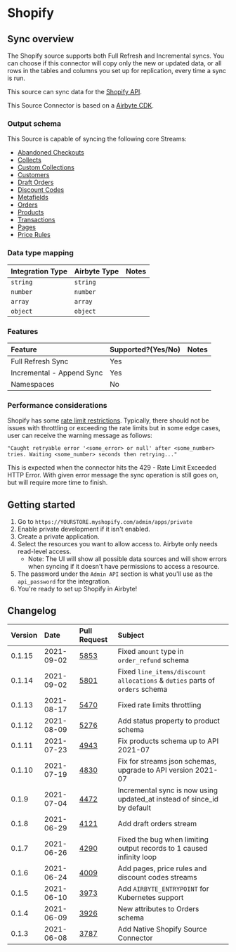 # Shopify

## Sync overview

The Shopify source supports both Full Refresh and Incremental syncs. You can choose if this connector will copy only the new or updated data, or all rows in the tables and columns you set up for replication, every time a sync is run.

This source can sync data for the [Shopify API](https://help.shopify.com/en/api/reference).

This Source Connector is based on a [Airbyte CDK](https://docs.airbyte.io/connector-development/cdk-python).

### Output schema

This Source is capable of syncing the following core Streams:

* [Abandoned Checkouts](https://help.shopify.com/en/api/reference/orders/abandoned_checkouts)
* [Collects](https://help.shopify.com/en/api/reference/products/collect)
* [Custom Collections](https://help.shopify.com/en/api/reference/products/customcollection)
* [Customers](https://help.shopify.com/en/api/reference/customers)
* [Draft Orders](https://help.shopify.com/en/api/reference/orders/draftorder)
* [Discount Codes](https://shopify.dev/docs/admin-api/rest/reference/discounts/discountcode)
* [Metafields](https://help.shopify.com/en/api/reference/metafield)
* [Orders](https://help.shopify.com/en/api/reference/orders)
* [Products](https://help.shopify.com/en/api/reference/products)
* [Transactions](https://help.shopify.com/en/api/reference/orders/transaction)
* [Pages](https://help.shopify.com/en/api/reference/online-store/page)
* [Price Rules](https://help.shopify.com/en/api/reference/discounts/pricerule)

### Data type mapping

| Integration Type | Airbyte Type | Notes |
| :--- | :--- | :--- |
| `string` | `string` |  |
| `number` | `number` |  |
| `array` | `array` |  |
| `object` | `object` |  |

### Features

| Feature | Supported?\(Yes/No\) | Notes |
| :--- | :--- | :--- |
| Full Refresh Sync | Yes |  |
| Incremental - Append Sync | Yes |  |
| Namespaces | No |  |

### Performance considerations

Shopify has some [rate limit restrictions](https://shopify.dev/concepts/about-apis/rate-limits).
Typically, there should not be issues with throttling or exceeding the rate limits but in some edge cases, user can receive the warning message as follows:
```
"Caught retryable error '<some_error> or null' after <some_number> tries. Waiting <some_number> seconds then retrying..."
```
This is expected when the connector hits the 429 - Rate Limit Exceeded HTTP Error.
With given error message the sync operation is still goes on, but will require more time to finish.

## Getting started

1. Go to `https://YOURSTORE.myshopify.com/admin/apps/private`
2. Enable private development if it isn't enabled.
3. Create a private application.
4. Select the resources you want to allow access to. Airbyte only needs read-level access. 
   * Note: The UI will show all possible data sources and will show errors when syncing if it doesn't have permissions to access a resource. 
5. The password under the `Admin API` section is what you'll use as the `api_password` for the integration.
6. You're ready to set up Shopify in Airbyte!


## Changelog

| Version | Date       | Pull Request | Subject |
| :------ | :--------  | :-----       | :------ |
| 0.1.15  | 2021-09-02 | [5853](https://github.com/airbytehq/airbyte/pull/5853) | Fixed `amount` type in `order_refund` schema |
| 0.1.14  | 2021-09-02 | [5801](https://github.com/airbytehq/airbyte/pull/5801) | Fixed `line_items/discount allocations` & `duties` parts of `orders` schema |
| 0.1.13  | 2021-08-17 | [5470](https://github.com/airbytehq/airbyte/pull/5470) | Fixed rate limits throttling |
| 0.1.12  | 2021-08-09 | [5276](https://github.com/airbytehq/airbyte/pull/5276) | Add status property to product schema |
| 0.1.11  | 2021-07-23 | [4943](https://github.com/airbytehq/airbyte/pull/4943) | Fix products schema up to API 2021-07 |
| 0.1.10  | 2021-07-19 | [4830](https://github.com/airbytehq/airbyte/pull/4830) | Fix for streams json schemas, upgrade to API version 2021-07 |
| 0.1.9   | 2021-07-04 | [4472](https://github.com/airbytehq/airbyte/pull/4472) | Incremental sync is now using updated_at instead of since_id by default |
| 0.1.8   | 2021-06-29 | [4121](https://github.com/airbytehq/airbyte/pull/4121) | Add draft orders stream |
| 0.1.7   | 2021-06-26 | [4290](https://github.com/airbytehq/airbyte/pull/4290) | Fixed the bug when limiting output records to 1 caused infinity loop |
| 0.1.6   | 2021-06-24 | [4009](https://github.com/airbytehq/airbyte/pull/4009) | Add pages, price rules and discount codes streams |
| 0.1.5   | 2021-06-10 | [3973](https://github.com/airbytehq/airbyte/pull/3973) | Add `AIRBYTE_ENTRYPOINT` for Kubernetes support |
| 0.1.4   | 2021-06-09 | [3926](https://github.com/airbytehq/airbyte/pull/3926) | New attributes to Orders schema |
| 0.1.3   | 2021-06-08 | [3787](https://github.com/airbytehq/airbyte/pull/3787) | Add Native Shopify Source Connector |
